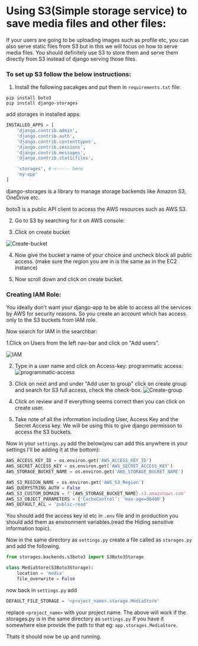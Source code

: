 # Using S3(Simple storage service) to save media files and other files:

If your users are going to be uploading images such as profile etc, you can also serve static files from S3 but in this we will focus on how to serve media files. You should definitely use S3 to store them and serve them directly from S3 instead of django serving those files.

### To set up S3 follow the below instructions:

1. Install the following pacakges and put them in `requirements.txt` file:
```
pip install boto3
pip install django-storages
```

add storages in installed apps:

```python
INSTALLED_APPS = [
    'django.contrib.admin',
    'django.contrib.auth',
    'django.contrib.contenttypes',
    'django.contrib.sessions',
    'django.contrib.messages',
    'django.contrib.staticfiles',

    'storages', # <----- here   
    'my-app'
]
```

django-storages is a library to manage storage backends like Amazon S3, OneDrive etc.

boto3 is a public API client to access the AWS resources such as AWS S3. 

2. Go to S3 by searching for it on AWS console:

3. Click on create bucket

![Create-bucket](https://github.com/PaulleDemon/AWS-deployment/blob/master/images/S3-buckets-create.jpg)

4. Now give the bucket a name of your choice and uncheck block all public access. (make sure the region you are in is the same as in the EC2 instance)

5. Now scroll down and click on create bucket.

### Creating IAM Role:

You ideally don't want your django-app to be able to access all the services by AWS for security reasons. So you create an account which has access only to the S3 buckets from IAM role.

Now search for IAM in the searchbar:

1.Click on Users from the left nav-bar and click on "Add users".

![IAM](https://github.com/PaulleDemon/AWS-deployment/blob/master/images/IAM-users.jpg)

2. Type in a user name and click on Access-key: programmatic access:
![programmatic-access](https://github.com/PaulleDemon/AWS-deployment/blob/master/images/programmatic-access.jpg)

3. Click on next and and under "Add user to group"
click on create group and search for S3 full access, check the check-box.
![Create-group](https://github.com/PaulleDemon/AWS-deployment/blob/master/images/create-group.jpg)

4. Click on review and if everything seems correct then you can click on create user.

5. Take note of all the information including User, Access Key and the Secret Access key. We will be using this to give django permisson to access the S3 buckets.


Now in your `settings.py` add the below(you can add this anywhere in your settings I'll be adding it at the bottom):

```python
AWS_ACCESS_KEY_ID = os.environ.get('AWS_ACCESS_KEY_ID')
AWS_SECRET_ACCESS_KEY = os.environ.get('AWS_SECRET_ACCESS_KEY')
AWS_STORAGE_BUCKET_NAME = os.environ.get('AWS_STORAGE_BUCKET_NAME')

AWS_S3_REGION_NAME = os.environ.get('AWS_S3_Region')
AWS_QUERYSTRING_AUTH = False
AWS_S3_CUSTOM_DOMAIN = f'{AWS_STORAGE_BUCKET_NAME}.s3.amazonaws.com'  
AWS_S3_OBJECT_PARAMETERS = {'CacheControl': 'max-age=86400'}
AWS_DEFAULT_ACL = 'public-read'
```

You should add the access key id etc in `.env` file and in production you should add them as environment variables.(read the Hiding sensitive information topic).

Now in the same directory as `settings.py` create a file called as `storages.py` and add the following.

```py
from storages.backends.s3boto3 import S3Boto3Storage

class MediaStore(S3Boto3Storage):
    location = 'media'
    file_overwrite = False
```

now back in `settings.py` add 

```py
DEFAULT_FILE_STORAGE = '<project_name>.storage.MediaStore'
```
replace `<project_name>` with your project name.
The above will work if the storages.py is in the same directory as `settings.py` If you have it somewhere else provide the path to that eg: `app.storages.MediaStore`.

Thats it should now be up and running.
